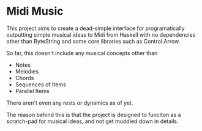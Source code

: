 # Midi Music


This project aims to create a dead-simple interface for programatically outputting simple musical ideas
to Midi from Haskell with no dependencies other than ByteString and some core libraries such as Control.Arrow.


So far, this doesn't include any musical concepts other than

* Notes
* Melodies
* Chords
* Sequences of Items
* Parallel Items

There aren't even any rests or dynamics as of yet.

The reason behind this is that the project is designed to funciton as a
scratch-pad for musical ideas, and not get muddled down in details.
